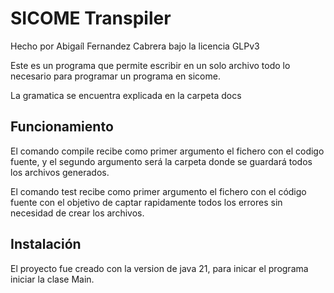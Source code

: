 # SICOME Transpiler
Hecho por Abigaíl Fernandez Cabrera bajo la licencia GLPv3

Este es un programa que permite escribir en un solo archivo todo lo necesario para programar un programa en sicome.

La gramatica se encuentra explicada en la carpeta docs

## Funcionamiento

El comando compile recibe como primer argumento el fichero con el codigo fuente, y el segundo argumento será la carpeta donde se guardará todos los archivos generados.

El comando test recibe como primer argumento el fichero con el código fuente con el objetivo de captar rapidamente todos los errores sin necesidad de crear los archivos.

## Instalación
 El proyecto fue creado con la version de java 21, para inicar el programa iniciar la clase Main.
